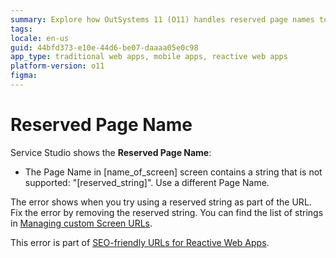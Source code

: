 ```yaml
---
summary: Explore how OutSystems 11 (O11) handles reserved page names to ensure SEO-friendly URLs in Reactive Web Apps.
tags:
locale: en-us
guid: 44bfd373-e10e-44d6-be07-daaaa05e0c98
app_type: traditional web apps, mobile apps, reactive web apps
platform-version: o11
figma:
---
```


# Reserved Page Name

Service Studio shows the **Reserved Page Name**:

* The Page Name in [name_of_screen] screen contains a string that is not supported: "[reserved_string]". Use a different Page Name.

The error shows when you try using a reserved string as part of the URL. Fix the error by removing the reserved string. You can find the list of strings in [Managing custom Screen URLs](../../../building-apps/seo/intro.md#managing-custom-screen-urls).

<div class="info" markdown="1">

This error is part of [SEO-friendly URLs for Reactive Web Apps](../../../building-apps/seo/intro.md).

</div>